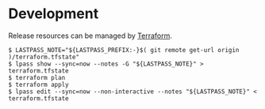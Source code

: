 # Development

Release resources can be managed by [Terraform](https://www.terraform.io/).

    $ LASTPASS_NOTE="${LASTPASS_PREFIX:-}$( git remote get-url origin )/terraform.tfstate"
    $ lpass show --sync=now --notes -G "${LASTPASS_NOTE}" > terraform.tfstate
    $ terraform plan
    $ terraform apply
    $ lpass edit --sync=now --non-interactive --notes "${LASTPASS_NOTE}" < terraform.tfstate
